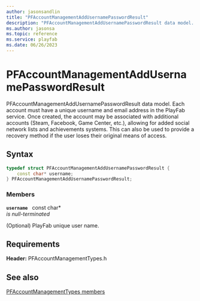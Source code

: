 ```yaml
---
author: jasonsandlin
title: "PFAccountManagementAddUsernamePasswordResult"
description: "PFAccountManagementAddUsernamePasswordResult data model. Each account must have a unique username and email address in the PlayFab service. Once created, the account may be associated with additional accounts (Steam, Facebook, Game Center, etc.), allowing for added social network lists and achievements systems. This can also be used to provide a recovery method if the user loses their original means of access."
ms.author: jasonsa
ms.topic: reference
ms.service: playfab
ms.date: 06/26/2023
---
```


# PFAccountManagementAddUsernamePasswordResult  

PFAccountManagementAddUsernamePasswordResult data model. Each account must have a unique username and email address in the PlayFab service. Once created, the account may be associated with additional accounts (Steam, Facebook, Game Center, etc.), allowing for added social network lists and achievements systems. This can also be used to provide a recovery method if the user loses their original means of access.  

## Syntax  
  
```cpp
typedef struct PFAccountManagementAddUsernamePasswordResult {  
    const char* username;  
} PFAccountManagementAddUsernamePasswordResult;  
```
  
### Members  
  
**`username`** &nbsp; const char*  
*is null-terminated*  
  
(Optional) PlayFab unique user name.
  
  
## Requirements  
  
**Header:** PFAccountManagementTypes.h
  
## See also  
[PFAccountManagementTypes members](../pfaccountmanagementtypes_members.md)  

  
  
